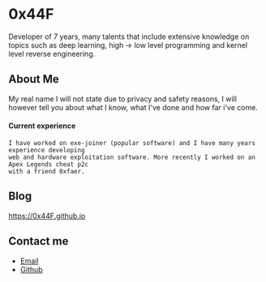 # 0x44F

Developer of 7 years, many talents that include extensive knowledge on topics such as
deep learning, high -> low level programming and kernel level reverse engineering.

## About Me

My real name I will not state due to privacy and safety reasons, I will however
tell you about what I know, what I've done and how far i've come.

#### Current experience
```
I have worked on exe-joiner (popular software) and I have many years experience developing
web and hardware exploitation software. More recently I worked on an Apex Legends cheat p2c
with a friend 0xfaer.
```

## Blog
https://0x44F.github.io

## Contact me
<ul>
<li><a href="mailto:zerox.337@tutanota.com" rel="me">Email</a>
<li><a href="https://github.com/0x44F" rel="me">Github</a>
</ul>


